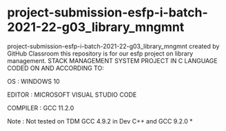 # project-submission-esfp-i-batch-2021-22-g03_library_mngmnt
project-submission-esfp-i-batch-2021-22-g03_library_mngmnt created by GitHub Classroom
this repository is for our esfp project on library management. STACK MANAGEMENT SYSTEM PROJECT IN C LANGUAGE CODED ON AND ACCORDING TO:

OS : WINDOWS 10

EDITOR : MICROSOFT VISUAL STUDIO CODE

COMPILER : GCC 11.2.0

Note : Not tested on TDM GCC 4.9.2 in Dev C++ and GCC 9.2.0 *
